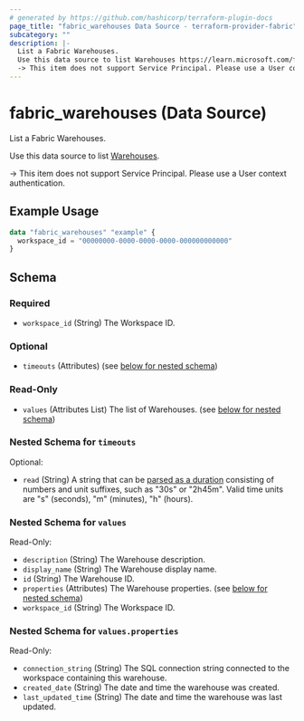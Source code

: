 ```yaml
---
# generated by https://github.com/hashicorp/terraform-plugin-docs
page_title: "fabric_warehouses Data Source - terraform-provider-fabric"
subcategory: ""
description: |-
  List a Fabric Warehouses.
  Use this data source to list Warehouses https://learn.microsoft.com/fabric/data-warehouse/data-warehousing.
  -> This item does not support Service Principal. Please use a User context authentication.
---
```


# fabric_warehouses (Data Source)

List a Fabric Warehouses.

Use this data source to list [Warehouses](https://learn.microsoft.com/fabric/data-warehouse/data-warehousing).

-> This item does not support Service Principal. Please use a User context authentication.

## Example Usage

```terraform
data "fabric_warehouses" "example" {
  workspace_id = "00000000-0000-0000-0000-000000000000"
}
```

<!-- schema generated by tfplugindocs -->
## Schema

### Required

- `workspace_id` (String) The Workspace ID.

### Optional

- `timeouts` (Attributes) (see [below for nested schema](#nestedatt--timeouts))

### Read-Only

- `values` (Attributes List) The list of Warehouses. (see [below for nested schema](#nestedatt--values))

<a id="nestedatt--timeouts"></a>

### Nested Schema for `timeouts`

Optional:

- `read` (String) A string that can be [parsed as a duration](https://pkg.go.dev/time#ParseDuration) consisting of numbers and unit suffixes, such as "30s" or "2h45m". Valid time units are "s" (seconds), "m" (minutes), "h" (hours).

<a id="nestedatt--values"></a>

### Nested Schema for `values`

Read-Only:

- `description` (String) The Warehouse description.
- `display_name` (String) The Warehouse display name.
- `id` (String) The Warehouse ID.
- `properties` (Attributes) The Warehouse properties. (see [below for nested schema](#nestedatt--values--properties))
- `workspace_id` (String) The Workspace ID.

<a id="nestedatt--values--properties"></a>

### Nested Schema for `values.properties`

Read-Only:

- `connection_string` (String) The SQL connection string connected to the workspace containing this warehouse.
- `created_date` (String) The date and time the warehouse was created.
- `last_updated_time` (String) The date and time the warehouse was last updated.
